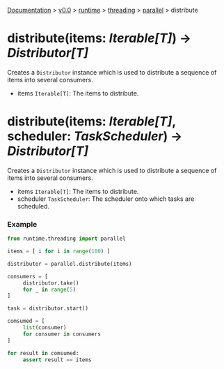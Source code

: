 [Documentation](/docs/documentation.md) >
 [v0.0](/docs/0.0/version.md) >
  [runtime](/docs/0.0/runtime/module.md) >
   [threading](/docs/0.0/runtime/threading/module.md) >
    [parallel](/docs/0.0/runtime/threading/parallel/module.md) >
     distribute

# distribute(items: _Iterable[T]_) -> _Distributor[T]_

Creates a `Distributor` instance which is used to distribute a sequence of items into several consumers.

- items `Iterable[T]`: The items to distribute.

# distribute(items: _Iterable[T]_, scheduler: _TaskScheduler_) -> _Distributor[T]_

Creates a `Distributor` instance which is used to distribute a sequence of items into several consumers.

- items `Iterable[T]`: The items to distribute.
- scheduler `TaskScheduler`: The scheduler onto which tasks are scheduled.

### Example

```python
from runtime.threading import parallel

items = [ i for i in range(100) ]

distributor = parallel.distribute(items)

consumers = [
     distributor.take()
     for _ in range(5)
]

task = distributor.start()

comsumed = [
     list(consumer)
     for consumer in consumers
]

for result in comsumed:
     assert result == items
```